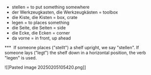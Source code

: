 * stellen = to put something somewhere
* der Werkzeugkasten, die Werkzeugkästen = toolbox
* die Kiste, die Kisten = box, crate 
* legen = to places something 
* die Seite, die Seiten = side 
* die Ecke, die Ecken = corner 
* da vorne = in front, up ahead 

***  If someone places ("stellt") a shelf upright, we say "stellen". If someone lays ("legt") the shelf down in a horizontal position, the verb "legen" is used.

![[Pasted image 20250205105420.png]]
